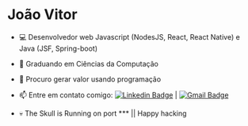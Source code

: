 
# João Vitor 
- 💻 Desenvolvedor web Javascript (NodesJS, React, React Native) e Java (JSF, Spring-boot) 
- 🌱 Graduando em Ciências da Computação
- 👯 Procuro gerar valor usando programação
- 📫 Entre em contato comigo: [![Linkedin Badge](https://img.shields.io/badge/-JoãoVitor-blue?style=flat-square&logo=Linkedin&logoColor=white&link=https://www.linkedin.com/in/jo%C3%A3o-vitor-faria-7604b617b/)](https://www.linkedin.com/in/jo%C3%A3o-vitor-faria-7604b617b/)
| [![Gmail Badge](https://img.shields.io/badge/-jvfaria015@gmail.com-c14438?style=flat-square&logo=Gmail&logoColor=white&link=mailto:jvfaria015@gmail.com)](mailto:jvfaria015@gmail.com)


- 💀 The Skull is Running on port *** || Happy hacking





